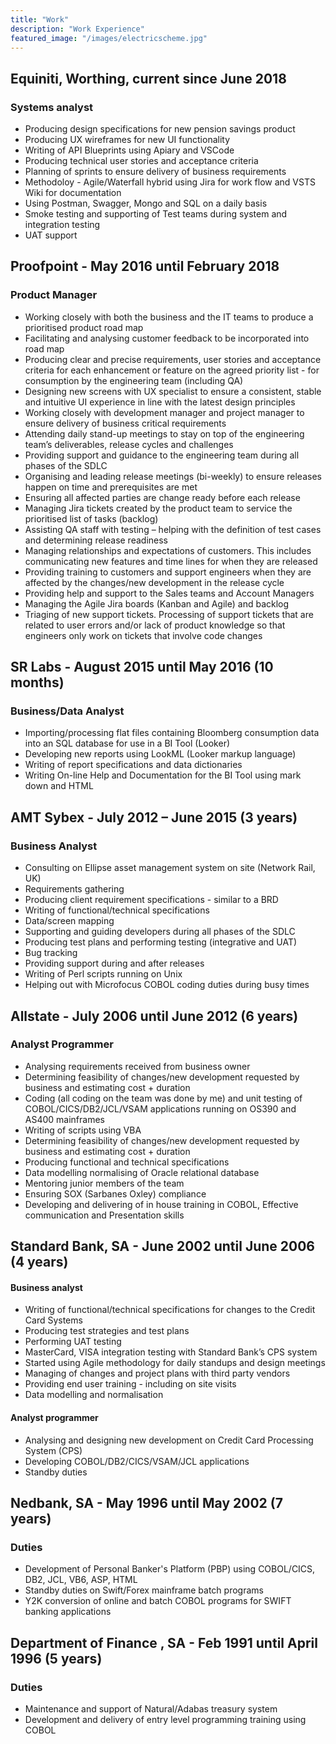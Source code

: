 ```yaml
---
title: "Work"
description: "Work Experience"
featured_image: "/images/electricscheme.jpg"
---
```

## Equiniti, Worthing, current since June 2018
### Systems analyst
- Producing design specifications for new pension savings product
- Producing UX wireframes for new UI functionality  
- Writing of API Blueprints using Apiary and VSCode
- Producing technical user stories and acceptance criteria
- Planning of sprints to ensure delivery of business requirements
- Methodoloy -  Agile/Waterfall hybrid using Jira for work flow and VSTS Wiki for documentation
- Using Postman, Swagger, Mongo and SQL on a daily basis
- Smoke testing and supporting of Test teams during system and integration testing
- UAT support


## Proofpoint - May 2016 until February 2018
### Product Manager
 - Working closely with both the business and the IT teams to produce a prioritised product road map
 - Facilitating and analysing customer feedback to be incorporated into road map
- Producing clear and precise requirements, user stories and acceptance criteria for each enhancement or feature on the agreed priority list - for consumption by the engineering team (including QA)
- Designing new screens with UX specialist to ensure a consistent, stable and intuitive UI experience in line with the latest design principles
- Working closely with development manager and project manager to ensure delivery of business critical requirements
- Attending daily stand-up meetings to stay on top of the engineering team’s deliverables, release cycles and challenges
- Providing support and guidance to the engineering team during all phases of the SDLC
-	Organising and leading release meetings (bi-weekly) to ensure releases happen on time and prerequisites are met
- Ensuring all affected parties are change ready before each release
- Managing Jira tickets created by the product team to service the prioritised list of tasks (backlog)
- Assisting QA staff with testing – helping with the definition of test cases and determining release readiness
- Managing relationships and expectations of customers. This includes communicating new features and time lines for when they are released
- Providing training to customers and support engineers when they are affected by the changes/new development in the release cycle
- Providing help and support to the Sales teams and Account Managers
- Managing the Agile Jira boards (Kanban and Agile) and backlog
-	Triaging of new support tickets. Processing of support tickets that are related to user errors and/or lack of product knowledge so that engineers only work on tickets that involve code changes


## SR Labs - August 2015 until May 2016 (10 months)
### Business/Data Analyst
- Importing/processing flat files containing Bloomberg consumption data into an SQL database for use in a BI Tool (Looker)
- Developing new reports using LookML (Looker markup language)
- Writing of report specifications and data dictionaries
- Writing On-line Help and Documentation for the BI Tool using mark down and HTML


## AMT Sybex - July 2012 – June 2015 (3 years)
### Business Analyst
- Consulting on Ellipse asset management system on site (Network Rail, UK)
- Requirements gathering
- Producing client requirement specifications - similar to a BRD
- Writing of functional/technical specifications
- Data/screen mapping
- Supporting and guiding developers during all phases of the SDLC
- Producing test plans and performing testing (integrative and UAT)
- Bug tracking
- Providing support during and after releases
- Writing of Perl scripts running on Unix
- Helping out with Microfocus COBOL coding duties during busy times


## Allstate - July 2006 until June 2012 (6 years)
### Analyst Programmer
- Analysing requirements received from business owner
- Determining feasibility of changes/new development requested by business and estimating cost + duration
- Coding (all coding on the team was done by me) and unit testing of COBOL/CICS/DB2/JCL/VSAM applications running on OS390 and AS400 mainframes
- Writing of scripts using VBA
- Determining feasibility of changes/new development requested by business and estimating cost + duration
- Producing functional and technical specifications
- Data modelling normalising of Oracle relational database
- Mentoring junior members of the team
- Ensuring SOX (Sarbanes Oxley) compliance
- Developing and delivering of in house training in COBOL, Effective communication and
Presentation skills

## Standard Bank, SA - June 2002 until June 2006  (4 years)
#### Business analyst
- Writing of functional/technical specifications for changes to the Credit Card Systems
-	Producing test strategies and test plans
-	Performing UAT testing
- MasterCard, VISA integration testing with Standard Bank’s CPS system
- Started using Agile methodology for daily standups and design meetings
- Managing of changes and project plans with third party vendors
- Providing end user training - including on site visits
- Data modelling and normalisation

#### Analyst programmer
- Analysing and designing new development on Credit Card Processing System (CPS)
- Developing COBOL/DB2/CICS/VSAM/JCL applications
- Standby duties  


## Nedbank, SA - May 1996 until May 2002 (7 years)
### Duties
- Development of Personal Banker's Platform (PBP) using COBOL/CICS, DB2, JCL, VB6, ASP, HTML
-	Standby duties on Swift/Forex mainframe batch programs
-	Y2K conversion of online and batch COBOL programs for SWIFT banking applications


## Department of Finance , SA - Feb 1991 until April 1996 (5 years)
### Duties
- Maintenance and support of Natural/Adabas treasury system
-	Development and delivery of entry level programming training using COBOL
